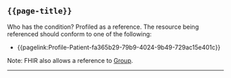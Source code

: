 ## <code>{{page-title}}</code>

Who has the condition? Profiled as a reference. The resource being referenced should conform to one of the following: 
- {{pagelink:Profile-Patient-fa365b29-79b9-4024-9b49-729ac15e401c}}

Note: FHIR also allows a reference to <a href="https://www.hl7.org/fhir/r4/group.html">Group</a>.

---
